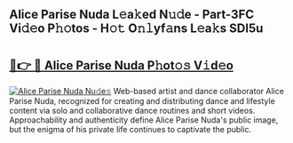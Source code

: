 ## Alice Parise Nuda L𝚎a𝚔ed N𝚞𝚍e - Part-3FC Vi𝚍𝚎o P𝚑𝚘tos - H𝚘𝚝 O𝚗𝚕yf𝚊ns L𝚎a𝚔s SDI5u

# <h2><a href="http://kf55v8q.oniu.top/?m=Alice+Parise+Nuda">🔗👉 🔴 Alice Parise Nuda P𝚑ot𝚘𝚜 V𝚒d𝚎o</a></h2>

[![Alice Parise Nuda Nu𝚍e𝚜](https://i.imgur.com/0qMVB7G.gif)](http://kf55v8q.oniu.top/?m=Alice+Parise+Nuda)
Web-based artist and dance collaborator Alice Parise Nuda, recognized for creating and distributing dance and lifestyle content via solo and collaborative dance routines and short videos. Approachability and authenticity define Alice Parise Nuda's public image, but the enigma of his private life continues to captivate the public.  

